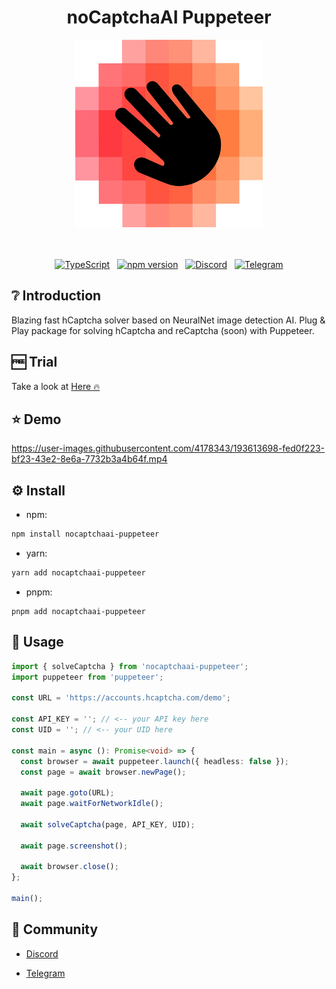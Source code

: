 <div align="center">

# noCaptchaAI Puppeteer

<img src="assets/logo.png" alt="Logo" width="300" />
<br /><br /><br />

[![TypeScript](https://img.shields.io/badge/%3C%2F%3E-TypeScript-%230074c1.svg)](https://www.typescriptlang.org/) &nbsp; [![npm version](https://badge.fury.io/js/nocaptchaai-puppeteer.svg)](https://www.npmjs.com/package/nocaptchaai-puppeteer) &nbsp; [![Discord](https://img.shields.io/badge/chat%20on-Discord-7289da.svg)](https://discord.gg/E7FfzhZqzA) &nbsp; [![Telegram](https://img.shields.io/badge/chat%20on-Telegram-blue.svg)](https://t.me/noCaptchaAi)

</div>

## ❔ Introduction

Blazing fast hCaptcha solver based on NeuralNet image detection AI. Plug & Play package for solving hCaptcha and reCaptcha (soon) with Puppeteer.

## 🆓 Trial

Take a look at <a href="https://nocaptchaai.com/register">Here 🔥</a>

## ⭐️ Demo

https://user-images.githubusercontent.com/4178343/193613698-fed0f223-bf23-43e2-8e6a-7732b3a4b64f.mp4

## ⚙️ Install

- npm:

```bash
npm install nocaptchaai-puppeteer
```

- yarn:

```bash
yarn add nocaptchaai-puppeteer
```

- pnpm:

```
pnpm add nocaptchaai-puppeteer
```

## 🧪 Usage

```typescript
import { solveCaptcha } from 'nocaptchaai-puppeteer';
import puppeteer from 'puppeteer';

const URL = 'https://accounts.hcaptcha.com/demo';

const API_KEY = ''; // <-- your API key here
const UID = ''; // <-- your UID here

const main = async (): Promise<void> => {
  const browser = await puppeteer.launch({ headless: false });
  const page = await browser.newPage();

  await page.goto(URL);
  await page.waitForNetworkIdle();

  await solveCaptcha(page, API_KEY, UID);

  await page.screenshot();

  await browser.close();
};

main();
```

## 💬 Community

- [Discord](https://discord.com/invite/E7FfzhZqzA)

- [Telegram](https://t.me/noCaptchaAi)
